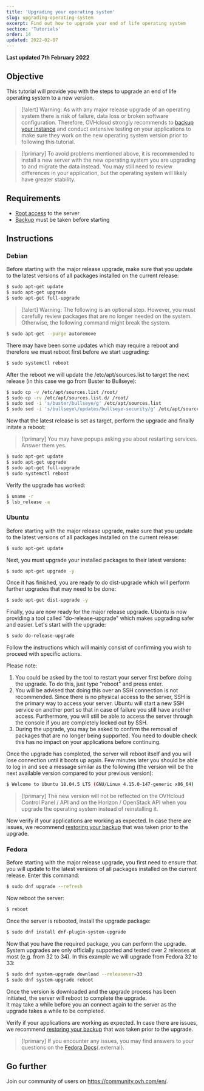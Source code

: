 ```yaml
---
title: 'Upgrading your operating system'
slug: upgrading-operating-system
excerpt: Find out how to upgrade your end of life operating system
section: 'Tutorials'
order: 14
updated: 2022-02-07
---
```


**Last updated 7th February 2022**

## Objective

This tutorial will provide you with the steps to upgrade an end of life operating system to a new version.

> [!alert]
> Warning: As with any major release upgrade of an operating system there is risk of failure, data loss or broken software configuration. 
> Therefore, OVHcloud strongly recommends to [backup your instance](../back-up-instance/) and conduct extensive testing on your applications to make sure they work on the new operating system version prior to following this tutorial.
>

> [!primary]
> To avoid problems mentioned above, it is recommended to install a new server with the new operating system you are upgrading to and migrate the data instead. 
> You may still need to review differences in your application, but the operating system will likely have greater stability.
>

## Requirements

- [Root access](../become_the_root_user_and_select_a_password/) to the server
- [Backup](../back-up-instance/) must be taken before starting

## Instructions

### Debian

Before starting with the major release upgrade, make sure that you update to the latest versions of all packages installed on the current release:

```bash
$ sudo apt-get update
$ sudo apt-get upgrade
$ sudo apt-get full-upgrade
```

> [!alert]
> Warning: The following is an optional step. 
> However, you must carefully review packages that are no longer needed on the system. Otherwise, the following command might break the system. 
>

```bash
$ sudo apt-get --purge autoremove
```

There may have been some updates which may require a reboot and therefore we must reboot first before we start upgrading:

```bash
$ sudo systemctl reboot
```

After the reboot we will update the /etc/apt/sources.list to target the next release (in this case we go from Buster to Bullseye):

```bash
$ sudo cp -v /etc/apt/sources.list /root/
$ sudo cp -rv /etc/apt/sources.list.d/ /root/
$ sudo sed -i 's/buster/bullseye/g' /etc/apt/sources.list
$ sudo sed -i 's/bullseye\/updates/bullseye-security/g' /etc/apt/sources.list
```

Now that the latest release is set as target, perform the upgrade and finally initate a reboot:

> [!primary]
> You may have popups asking you about restarting services. Answer them yes.
>

```bash
$ sudo apt-get update
$ sudo apt-get upgrade
$ sudo apt-get full-upgrade
$ sudo systemctl reboot
```

Verify the upgrade has worked:

```bash
$ uname -r
$ lsb_release -a
```

### Ubuntu

Before starting with the major release upgrade, make sure that you update to the latest versions of all packages installed on the current release:

```bash
$ sudo apt-get update
```

Next, you must upgrade your installed packages to their latest versions:

```bash
$ sudo apt-get upgrade -y
```

Once it has finished, you are ready to do dist-upgrade which will perform further upgrades that may need to be done:

```bash
$ sudo apt-get dist-upgrade -y
```

Finally, you are now ready for the major release upgrade. Ubuntu is now providing a tool called "do-release-upgrade" which makes upgrading safer and easier. Let's start with the upgrade:

```bash
$ sudo do-release-upgrade
```

Follow the instructions which will mainly consist of confirming you wish to proceed with specific actions.

Please note:

1. You could be asked by the tool to restart your server first before doing the upgrade. To do this, just type "reboot" and press enter.
2. You will be advised that doing this over an SSH connection is not recommended. Since there is no physical access to the server, SSH is the primary way to access your server. Ubuntu will start a new SSH service on another port so that in case of failure you still have another access. Furthermore, you will still be able to access the server through the console if you are completely locked out by SSH.
3. During the upgrade, you may be asked to confirm the removal of packages that are no longer being supported. You need to double check this has no impact on your applications before continuing.

Once the upgrade has completed, the server will reboot itself and you will lose connection until it boots up again.
Few minutes later you should be able to log in and see a message similar as the following (the version will be the next available version compared to your previous version):

```bash
$ Welcome to Ubuntu 18.04.5 LTS (GNU/Linux 4.15.0-147-generic x86_64)
```

> [!primary]
> The new version will not be reflected on the OVHcloud Control Panel / API and on the Horizon / OpenStack API when you upgrade the operating system instead of reinstalling it.
>

Now verify if your applications are working as expected. In case there are issues, we recommend [restoring your backup](../create-restore-virtual-server-from-backup/) that was taken prior to the upgrade.

### Fedora

Before starting with the major release upgrade, you first need to ensure that you will update to the latest versions of all packages installed on the current release. Enter this command:

```bash
$ sudo dnf upgrade --refresh
```

Now reboot the server:

```bash
$ reboot
```

Once the server is rebooted, install the upgrade package:

```bash
$ sudo dnf install dnf-plugin-system-upgrade
```

Now that you have the required package, you can perform the upgrade. System upgrades are only officially supported and tested over 2 releases at most (e.g. from 32 to 34). 
In this example we will upgrade from Fedora 32 to 33:

```bash
$ sudo dnf system-upgrade download --releasever=33
$ sudo dnf system-upgrade reboot
```

Once the version is downloaded and the upgrade process has been initiated, the server will reboot to complete the upgrade.
<br>It may take a while before you an connect again to the server as the upgrade takes a while to be completed.

Verify if your applications are working as expected. In case there are issues, we recommend [restoring your backup](../create-restore-virtual-server-from-backup/) that was taken prior to the upgrade.

> [!primary]
> If you encounter any issues, you may find answers to your questions on the [Fedora Docs](https://docs.fedoraproject.org/en-US/quick-docs/dnf-system-upgrade/){.external}.
>

## Go further

Join our community of users on <https://community.ovh.com/en/>.
